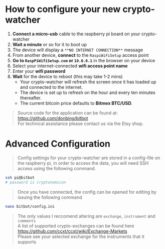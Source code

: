 # How to configure your new crypto-watcher
1. **Connect a micro-usb** cable to the raspberry pi board on your crypto-watcher
2. **Wait a minute** or so for it to boot up
3. The device will display a `**NO INTERNET CONNECTION**` message
4. From another device, **connect** to the `RaspiWiFiSetup` access point 
5. **Go to `RaspPiWifiSetup.com` or `10.0.0.1`** in the browser on your device
6. Select your internet-connected **wifi access point name**
7. Enter your **wifi password**
8. **Wait** for the device to reboot (this may take 1-2 mins)
    * Your crypto-watcher will refresh the screen once it has loaded up and connected to the internet.
    * The device is set up to refresh on the hour and every ten minutes thereafter. 
    * The current bitcoin price defaults to **Bitmex BTC/USD**.
 
> Source code for the application can be found at: https://github.com/donbing/bitbot  
> For technical assistance please contact us via the Etsy shop.  

# Advanced Configuration
> Config settings for your crypto-watcher are stored in a config-file on the raspberry pi,
> in order to access the data, you will need SSH access using the following command.
```sh 
ssh pi@bitbot
# password is cryptonomicon
```
> Once you have connected, the config can be opened for editing by issuing the following command
```sh
nano bitbot/config.ini
```
> The only values I reccomend altering are `exchange`, `instrument` and `comments`  
> A list of supported crypto-exchanges can be found here https://github.com/ccxt/ccxt/wiki/Exchange-Markets  
> Please see your selected exchange for the instruments that it supports
